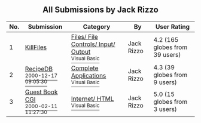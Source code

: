 ﻿<div align="center">

## All Submissions by Jack Rizzo

</div>

No.  | Submission | Category | By   | User Rating
---- | ---------- | -------- | ---- | -----------
1 | [KillFiles<br />](https://github.com/Planet-Source-Code/jack-rizzo-killfiles__1-3434) | [Files/ File Controls/ Input/ Output<br /><sup>Visual Basic</sup>](../ByCategory/files-file-controls-input-output__1-3.md) | Jack Rizzo | 4.2 (165 globes from 39 users)
2 | [RecipeDB<br /><sup>2000-12-17 09:05:30</sup>](https://github.com/Planet-Source-Code/jack-rizzo-recipedb__1-13666) | [Complete Applications<br /><sup>Visual Basic</sup>](../ByCategory/complete-applications__1-27.md) | Jack Rizzo | 4.3 (39 globes from 9 users)
3 | [Guest Book CGI<br /><sup>2000-02-11 11:27:30</sup>](https://github.com/Planet-Source-Code/jack-rizzo-guest-book-cgi__1-6014) | [Internet/ HTML<br /><sup>Visual Basic</sup>](../ByCategory/internet-html__1-34.md) | Jack Rizzo | 5.0 (15 globes from 3 users)
